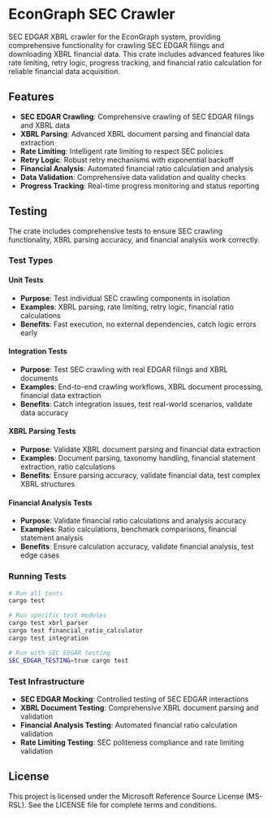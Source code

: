 # EconGraph SEC Crawler

SEC EDGAR XBRL crawler for the EconGraph system, providing comprehensive functionality for crawling SEC EDGAR filings and downloading XBRL financial data. This crate includes advanced features like rate limiting, retry logic, progress tracking, and financial ratio calculation for reliable financial data acquisition.

## Features

- **SEC EDGAR Crawling**: Comprehensive crawling of SEC EDGAR filings and XBRL data
- **XBRL Parsing**: Advanced XBRL document parsing and financial data extraction
- **Rate Limiting**: Intelligent rate limiting to respect SEC policies
- **Retry Logic**: Robust retry mechanisms with exponential backoff
- **Financial Analysis**: Automated financial ratio calculation and analysis
- **Data Validation**: Comprehensive data validation and quality checks
- **Progress Tracking**: Real-time progress monitoring and status reporting

## Testing

The crate includes comprehensive tests to ensure SEC crawling functionality, XBRL parsing accuracy, and financial analysis work correctly.

### Test Types

#### **Unit Tests**
- **Purpose**: Test individual SEC crawling components in isolation
- **Examples**: XBRL parsing, rate limiting, retry logic, financial ratio calculations
- **Benefits**: Fast execution, no external dependencies, catch logic errors early

#### **Integration Tests**
- **Purpose**: Test SEC crawling with real EDGAR filings and XBRL documents
- **Examples**: End-to-end crawling workflows, XBRL document processing, financial data extraction
- **Benefits**: Catch integration issues, test real-world scenarios, validate data accuracy

#### **XBRL Parsing Tests**
- **Purpose**: Validate XBRL document parsing and financial data extraction
- **Examples**: Document parsing, taxonomy handling, financial statement extraction, ratio calculations
- **Benefits**: Ensure parsing accuracy, validate financial data, test complex XBRL structures

#### **Financial Analysis Tests**
- **Purpose**: Validate financial ratio calculations and analysis accuracy
- **Examples**: Ratio calculations, benchmark comparisons, financial statement analysis
- **Benefits**: Ensure calculation accuracy, validate financial analysis, test edge cases

### Running Tests

```bash
# Run all tests
cargo test

# Run specific test modules
cargo test xbrl_parser
cargo test financial_ratio_calculator
cargo test integration

# Run with SEC EDGAR testing
SEC_EDGAR_TESTING=true cargo test
```

### Test Infrastructure

- **SEC EDGAR Mocking**: Controlled testing of SEC EDGAR interactions
- **XBRL Document Testing**: Comprehensive XBRL document parsing and validation
- **Financial Analysis Testing**: Automated financial ratio calculation validation
- **Rate Limiting Testing**: SEC politeness compliance and rate limiting validation

## License

This project is licensed under the Microsoft Reference Source License (MS-RSL). See the LICENSE file for complete terms and conditions.
